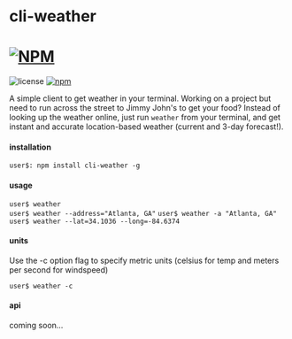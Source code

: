 # cli-weather

[![NPM](https://nodei.co/npm/cli-weather.png?compact=true)](https://nodei.co/npm/cli-weather/)
=======

![license](https://img.shields.io/badge/license-MIT-blue.svg)
[![npm](https://img.shields.io/npm/v/npm.svg)]()


A simple client to get weather in your terminal. Working on a project but need to run across the street to Jimmy John's
to get your food? Instead of looking up the weather online, just run `weather` from your terminal, and get instant and
accurate location-based weather (current and 3-day forecast!).

#### installation

`user$: npm install cli-weather -g`

#### usage

`user$ weather`  
`user$ weather --address="Atlanta, GA"` 
`user$ weather -a "Atlanta, GA"`    
`user$ weather --lat=34.1036 --long=-84.6374`  

#### units

Use the -c option flag to specify metric units (celsius for temp and meters per second for windspeed) 

`user$ weather -c`  

#### api

coming soon...
